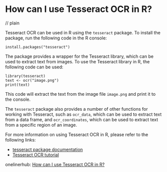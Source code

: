# How can I use Tesseract OCR in R?
// plain

Tesseract OCR can be used in R using the `tesseract` package. To install the package, run the following code in the R console:
```
install.packages("tesseract")
```

The package provides a wrapper for the Tesseract library, which can be used to extract text from images. To use the Tesseract library in R, the following code can be used:
```
library(tesseract)
text <- ocr("image.png")
print(text)
```
This code will extract the text from the image file `image.png` and print it to the console.

The `tesseract` package also provides a number of other functions for working with Tesseract, such as `ocr_data`, which can be used to extract text from a data frame, and `ocr_coordinates`, which can be used to extract text from a specific region of an image.

For more information on using Tesseract OCR in R, please refer to the following links:
- [tesseract package documentation](https://cran.r-project.org/web/packages/tesseract/tesseract.pdf)
- [Tesseract OCR tutorial](https://www.datacamp.com/community/tutorials/tesseract-ocr-r)

onelinerhub: [How can I use Tesseract OCR in R?](https://onelinerhub.com/tesseract-ocr/how-can-i-use-tesseract-ocr-in-r)